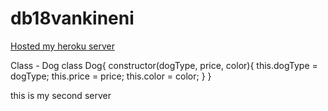 # db18vankineni

[Hosted my heroku server](https://db18vankineni.herokuapp.com/)

Class - Dog class Dog{ 
constructor(dogType, price, color){ 
this.dogType = dogType; 
this.price = price; 
this.color = color; 
} }

this is my second server
